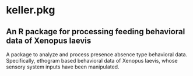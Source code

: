 # keller.pkg

## An R package for processing feeding behavioral data of Xenopus laevis

A package to analyze and process presence absence type behavioral data. Specifically, ethogram based behavioral data of Xenopus laevis, whose sensory system inputs have been manipulated.
